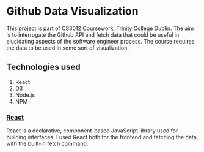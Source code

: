 # Github Data Visualization
This project is part of CS3012 Coursework, Trinity College Dublin.
The aim is to interrogate the Github API and fetch data that could be useful in elucidating aspects of the software engineer process. The course requires the data to be used in some sort of visualization.

## Technologies used
1. React
2. D3
3. Node.js
4. NPM

### [React](https://reactjs.org/)
React is a declarative, component-based JavaScript library used for building interfaces.
I used React both for the frontend and fetching the data, with the built-in fetch command.
